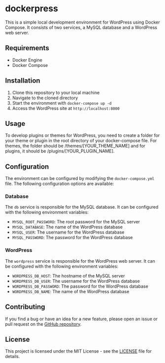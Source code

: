 # dockerpress

This is a simple local development environment for WordPress using Docker Compose. It consists of two services, a MySQL database and a WordPress web server.

## Requirements

- Docker Engine
- Docker Compose

## Installation

1. Clone this repository to your local machine
2. Navigate to the cloned directory
3. Start the environment with `docker-compose up -d`
4. Access the WordPress site at `http://localhost:8000`

## Usage

To develop plugins or themes for WordPress, you need to create a folder for your theme or plugin in the root directory of your docker-compose file. For themes, the folder should be /themes/[YOUR_THEME_NAME] and for plugins, it should be /plugins/[YOUR_PLUGIN_NAME].

## Configuration

The environment can be configured by modifying the `docker-compose.yml` file. The following configuration options are available:

### Database

The `db` service is responsible for the MySQL database. It can be configured with the following environment variables:

- `MYSQL_ROOT_PASSWORD`: The root password for the MySQL server
- `MYSQL_DATABASE`: The name of the WordPress database
- `MYSQL_USER`: The username for the WordPress database
- `MYSQL_PASSWORD`: The password for the WordPress database

### WordPress

The `wordpress` service is responsible for the WordPress web server. It can be configured with the following environment variables:

- `WORDPRESS_DB_HOST`: The hostname of the MySQL server
- `WORDPRESS_DB_USER`: The username for the WordPress database
- `WORDPRESS_DB_PASSWORD`: The password for the WordPress database
- `WORDPRESS_DB_NAME`: The name of the WordPress database

## Contributing

If you find a bug or have an idea for a new feature, please open an issue or pull request on the [GitHub repository](https://github.com/vorniches/dockerpress).

## License

This project is licensed under the MIT License - see the [LICENSE](LICENSE) file for details.
